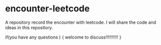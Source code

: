 # encounter-leetcode
A repository record the encounter with leetcode. I will share the code and ideas in this repository. 

if(you have any questions )
{
    welcome to discuss!!!!!!!!!!
 }

